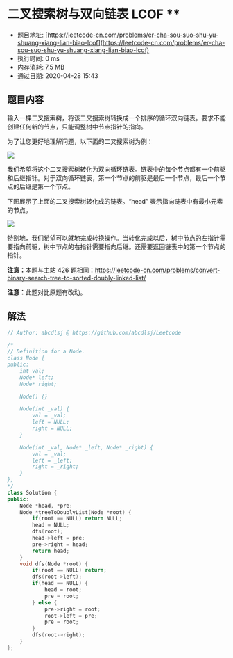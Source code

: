 # 二叉搜索树与双向链表  LCOF **
- 题目地址: [https://leetcode-cn.com/problems/er-cha-sou-suo-shu-yu-shuang-xiang-lian-biao-lcof](https://leetcode-cn.com/problems/er-cha-sou-suo-shu-yu-shuang-xiang-lian-biao-lcof)
- 执行时间: 0 ms
- 内存消耗: 7.5 MB
- 通过日期: 2020-04-28 15:43

## 题目内容
<p>输入一棵二叉搜索树，将该二叉搜索树转换成一个排序的循环双向链表。要求不能创建任何新的节点，只能调整树中节点指针的指向。</p>



<p>为了让您更好地理解问题，以下面的二叉搜索树为例：</p>



<p><img src="https://assets.leetcode.com/uploads/2018/10/12/bstdlloriginalbst.png"></p>



<p>我们希望将这个二叉搜索树转化为双向循环链表。链表中的每个节点都有一个前驱和后继指针。对于双向循环链表，第一个节点的前驱是最后一个节点，最后一个节点的后继是第一个节点。</p>

<p>下图展示了上面的二叉搜索树转化成的链表。“head” 表示指向链表中有最小元素的节点。</p>



<p><img src="https://assets.leetcode.com/uploads/2018/10/12/bstdllreturndll.png"></p>



<p>特别地，我们希望可以就地完成转换操作。当转化完成以后，树中节点的左指针需要指向前驱，树中节点的右指针需要指向后继。还需要返回链表中的第一个节点的指针。</p>



<p><strong>注意：</strong>本题与主站 426 题相同：<a href="https://leetcode-cn.com/problems/convert-binary-search-tree-to-sorted-doubly-linked-list/">https://leetcode-cn.com/problems/convert-binary-search-tree-to-sorted-doubly-linked-list/</a></p>

<p><strong>注意：</strong>此题对比原题有改动。</p>


## 解法
```cpp
// Author: abcdlsj @ https://github.com/abcdlsj/Leetcode

/*
// Definition for a Node.
class Node {
public:
    int val;
    Node* left;
    Node* right;

    Node() {}

    Node(int _val) {
        val = _val;
        left = NULL;
        right = NULL;
    }

    Node(int _val, Node* _left, Node* _right) {
        val = _val;
        left = _left;
        right = _right;
    }
};
*/
class Solution {
public:
    Node *head, *pre;
    Node *treeToDoublyList(Node *root) {
        if(root == NULL) return NULL;
        head = NULL;
        dfs(root);
        head->left = pre;
        pre->right = head;
        return head;
    }
    void dfs(Node *root) {
        if(root == NULL) return;
        dfs(root->left);
        if(head == NULL) {
            head = root;
            pre = root;
        } else {
            pre->right = root;
            root->left = pre;
            pre = root;
        }
        dfs(root->right);
    }
};

```